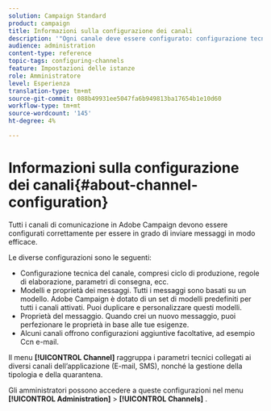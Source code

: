 ```yaml
---
solution: Campaign Standard
product: campaign
title: Informazioni sulla configurazione dei canali
description: '"Ogni canale deve essere configurato: configurazione tecnica, proprietà dei messaggi e modelli."'
audience: administration
content-type: reference
topic-tags: configuring-channels
feature: Impostazioni delle istanze
role: Amministratore
level: Esperienza
translation-type: tm+mt
source-git-commit: 088b49931ee5047fa6b949813ba17654b1e10d60
workflow-type: tm+mt
source-wordcount: '145'
ht-degree: 4%

---
```



# Informazioni sulla configurazione dei canali{#about-channel-configuration}

Tutti i canali di comunicazione in Adobe Campaign devono essere configurati correttamente per essere in grado di inviare messaggi in modo efficace.

Le diverse configurazioni sono le seguenti:

* Configurazione tecnica del canale, compresi ciclo di produzione, regole di elaborazione, parametri di consegna, ecc.
* Modelli e proprietà dei messaggi. Tutti i messaggi sono basati su un modello. Adobe Campaign è dotato di un set di modelli predefiniti per tutti i canali attivati. Puoi duplicare e personalizzare questi modelli.
* Proprietà del messaggio. Quando crei un nuovo messaggio, puoi perfezionare le proprietà in base alle tue esigenze.
* Alcuni canali offrono configurazioni aggiuntive facoltative, ad esempio Ccn e-mail.

Il menu **[!UICONTROL Channel]** raggruppa i parametri tecnici collegati ai diversi canali dell’applicazione (E-mail, SMS), nonché la gestione della tipologia e della quarantena.

Gli amministratori possono accedere a queste configurazioni nel menu **[!UICONTROL Administration]** > **[!UICONTROL Channels]** .
